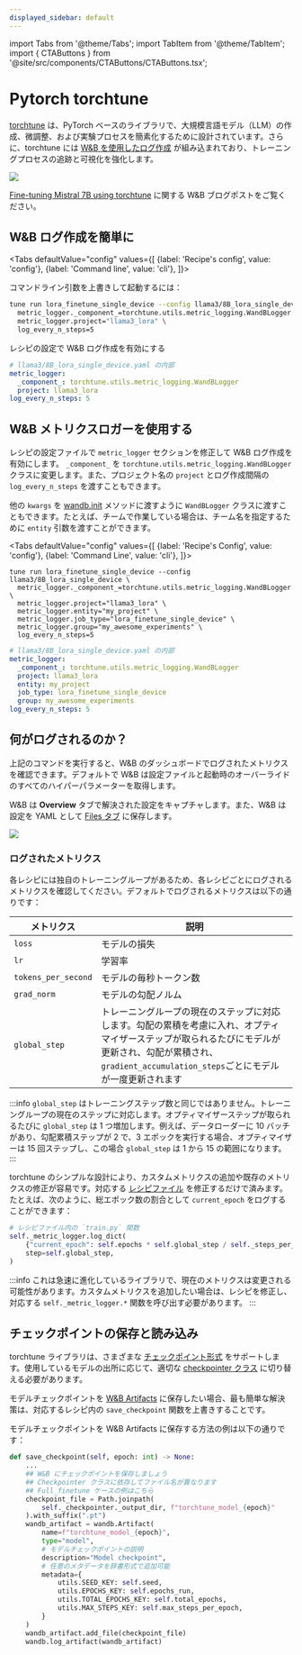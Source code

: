 ```yaml
---
displayed_sidebar: default
---
```


import Tabs from '@theme/Tabs';
import TabItem from '@theme/TabItem';
import { CTAButtons } from '@site/src/components/CTAButtons/CTAButtons.tsx';


# Pytorch torchtune

<CTAButtons colabLink="https://colab.research.google.com/github/wandb/examples/blob/master/colabs/torchtune/torchtune_and_wandb.ipynb"></CTAButtons>

[torchtune](https://pytorch.org/torchtune/stable/index.html) は、PyTorch ベースのライブラリで、大規模言語モデル（LLM）の作成、微調整、および実験プロセスを簡素化するために設計されています。さらに、torchtune には [W&B を使用したログ作成](https://pytorch.org/torchtune/stable/deep_dives/wandb_logging.html) が組み込まれており、トレーニングプロセスの追跡と可視化を強化します。

![](@site/static/images/integrations/torchtune_dashboard.png)

[Fine-tuning Mistral 7B using torchtune](https://wandb.ai/capecape/torchtune-mistral/reports/torchtune-The-new-PyTorch-LLM-fine-tuning-library---Vmlldzo3NTUwNjM0) に関する W&B ブログポストをご覧ください。

## W&B ログ作成を簡単に

<Tabs
  defaultValue="config"
  values={[
    {label: 'Recipe\'s config', value: 'config'},
    {label: 'Command line', value: 'cli'},
  ]}>
  <TabItem value="cli">

コマンドライン引数を上書きして起動するには：

```bash
tune run lora_finetune_single_device --config llama3/8B_lora_single_device \
  metric_logger._component_=torchtune.utils.metric_logging.WandBLogger \
  metric_logger.project="llama3_lora" \
  log_every_n_steps=5
```

  </TabItem>
  <TabItem value="config">

レシピの設定で W&B ログ作成を有効にする
```yaml
# llama3/8B_lora_single_device.yaml の内部
metric_logger:
  _component_: torchtune.utils.metric_logging.WandBLogger
  project: llama3_lora
log_every_n_steps: 5
```

  </TabItem>
</Tabs>

## W&B メトリクスロガーを使用する

レシピの設定ファイルで `metric_logger` セクションを修正して W&B ログ作成を有効にします。 `_component_` を `torchtune.utils.metric_logging.WandBLogger` クラスに変更します。また、プロジェクト名の `project` とログ作成間隔の `log_every_n_steps` を渡すこともできます。

他の `kwargs` を [wandb.init](../../ref/python/init.md) メソッドに渡すように `WandBLogger` クラスに渡すこともできます。たとえば、チームで作業している場合は、チーム名を指定するために `entity` 引数を渡すことができます。

<Tabs
  defaultValue="config"
  values={[
    {label: 'Recipe\'s Config', value: 'config'},
    {label: 'Command Line', value: 'cli'},
  ]}>
  <TabItem value="cli">

```shell
tune run lora_finetune_single_device --config llama3/8B_lora_single_device \
  metric_logger._component_=torchtune.utils.metric_logging.WandBLogger \
  metric_logger.project="llama3_lora" \
  metric_logger.entity="my_project" \
  metric_logger.job_type="lora_finetune_single_device" \
  metric_logger.group="my_awesome_experiments" \
  log_every_n_steps=5
```
  
  </TabItem>
  <TabItem value="config">

```yaml
# llama3/8B_lora_single_device.yaml の内部
metric_logger:
  _component_: torchtune.utils.metric_logging.WandBLogger
  project: llama3_lora
  entity: my_project
  job_type: lora_finetune_single_device
  group: my_awesome_experiments
log_every_n_steps: 5
```

  </TabItem>
</Tabs>

## 何がログされるのか？

上記のコマンドを実行すると、W&B のダッシュボードでログされたメトリクスを確認できます。デフォルトで W&B は設定ファイルと起動時のオーバーライドのすべてのハイパーパラメーターを取得します。

W&B は **Overview** タブで解決された設定をキャプチャします。また、W&B は設定を YAML として [Files タブ](https://wandb.ai/capecape/torchtune/runs/joyknwwa/files) に保存します。

![](@site/static/images/integrations/torchtune_config.png)

### ログされたメトリクス

各レシピには独自のトレーニングループがあるため、各レシピごとにログされるメトリクスを確認してください。デフォルトでログされるメトリクスは以下の通りです：

| メトリクス | 説明 |
| --- | --- |
| `loss` | モデルの損失 |
| `lr` | 学習率 |
| `tokens_per_second` | モデルの毎秒トークン数 |
| `grad_norm` | モデルの勾配ノルム |
| `global_step` | トレーニングループの現在のステップに対応します。勾配の累積を考慮に入れ、オプティマイザーステップが取られるたびにモデルが更新され、勾配が累積され、`gradient_accumulation_steps`ごとにモデルが一度更新されます |

:::info
`global_step` はトレーニングステップ数と同じではありません。トレーニングループの現在のステップに対応します。オプティマイザーステップが取られるたびに `global_step` は 1 つ増加します。例えば、データローダーに 10 バッチがあり、勾配累積ステップが 2 で、3 エポックを実行する場合、オプティマイザーは 15 回ステップし、この場合 `global_step` は 1 から 15 の範囲になります。
:::

torchtune のシンプルな設計により、カスタムメトリクスの追加や既存のメトリクスの修正が容易です。対応する [レシピファイル](https://github.com/pytorch/torchtune/tree/main/recipes) を修正するだけで済みます。たとえば、次のように、総エポック数の割合として `current_epoch` をログすることができます：

```python
# レシピファイル内の `train.py` 関数
self._metric_logger.log_dict(
    {"current_epoch": self.epochs * self.global_step / self._steps_per_epoch},
    step=self.global_step,
)
```

:::info
これは急速に進化しているライブラリで、現在のメトリクスは変更される可能性があります。カスタムメトリクスを追加したい場合は、レシピを修正し、対応する `self._metric_logger.*` 関数を呼び出す必要があります。
:::

## チェックポイントの保存と読み込み

torchtune ライブラリは、さまざまな [チェックポイント形式](https://pytorch.org/torchtune/stable/deep_dives/checkpointer.html) をサポートします。使用しているモデルの出所に応じて、適切な [checkpointer クラス](https://pytorch.org/torchtune/stable/deep_dives/checkpointer.html) に切り替える必要があります。

モデルチェックポイントを [W&B Artifacts](../artifacts/intro.md) に保存したい場合、最も簡単な解決策は、対応するレシピ内の `save_checkpoint` 関数を上書きすることです。

モデルチェックポイントを W&B Artifacts に保存する方法の例は以下の通りです：

```python
def save_checkpoint(self, epoch: int) -> None:
    ...
    ## W&B にチェックポイントを保存しましょう
    ## Checkpointer クラスに依存してファイル名が異なります
    ## Full_finetune ケースの例はこちら
    checkpoint_file = Path.joinpath(
        self._checkpointer._output_dir, f"torchtune_model_{epoch}"
    ).with_suffix(".pt")
    wandb_artifact = wandb.Artifact(
        name=f"torchtune_model_{epoch}",
        type="model",
        # モデルチェックポイントの説明
        description="Model checkpoint",
        # 任意のメタデータを辞書形式で追加可能
        metadata={
            utils.SEED_KEY: self.seed,
            utils.EPOCHS_KEY: self.epochs_run,
            utils.TOTAL_EPOCHS_KEY: self.total_epochs,
            utils.MAX_STEPS_KEY: self.max_steps_per_epoch,
        }
    )
    wandb_artifact.add_file(checkpoint_file)
    wandb.log_artifact(wandb_artifact)
```